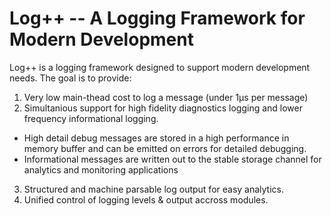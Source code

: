 # Log++ -- A Logging Framework for Modern Development

Log++ is a logging framework designed to support modern development needs. The goal is to provide:
1. Very low main-thead cost to log a message (under 1&#x00B5;s per message)
2. Simultanious support for high fidelity diagnostics logging and lower frequency informational logging.
  * High detail debug messages are stored in a high performance in memory buffer and can be emitted on errors 
  for detailed debugging.
  * Informational messages are written out to the stable storage channel for analytics and monitoring applications
3. Structured and machine parsable log output for easy analytics.
4. Unified control of logging levels & output accross modules.
